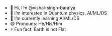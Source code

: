- 👋 Hi, I’m @vishal-singh-baraiya
- 👀 I’m interested in Quantum physics, AI/ML/DS
- 🌱 I’m currently learning AI/ML/DS
- 😄 Pronouns: He/His/Him
- ⚡ Fun fact: Earth is not Flat

<!---
vishal-singh-baraiya/vishal-singh-baraiya is a ✨ special ✨ repository because its `README.md` (this file) appears on your GitHub profile.
You can click the Preview link to take a look at your changes.
--->

